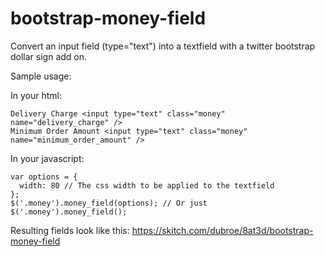 bootstrap-money-field
==========

Convert an input field (type="text") into a textfield with a twitter bootstrap dollar sign add on.

Sample usage:

In your html:

    Delivery Charge <input type="text" class="money" name="delivery_charge" />
    Minimum Order Amount <input type="text" class="money" name="minimum_order_amount" />

In your javascript:

    var options = {
      width: 80 // The css width to be applied to the textfield
    };
    $('.money').money_field(options); // Or just $('.money').money_field();
    
Resulting fields look like this: https://skitch.com/dubroe/8at3d/bootstrap-money-field
    